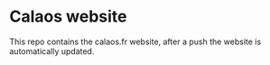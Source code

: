 Calaos website
===

This repo contains the calaos.fr website, after a push the website is automatically updated.
